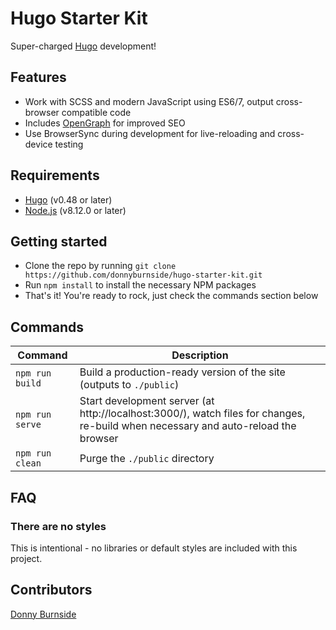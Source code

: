 # Hugo Starter Kit
Super-charged [Hugo](https://gohugo.io) development!

## Features
* Work with SCSS and modern JavaScript using ES6/7, output cross-browser compatible code
* Includes [OpenGraph](http://ogp.me/) for improved SEO
* Use BrowserSync during development for live-reloading and cross-device testing

## Requirements
* [Hugo](https://gohugo.io/) (v0.48 or later)
* [Node.js](https://nodejs.org/) (v8.12.0 or later)

## Getting started
* Clone the repo by running ``git clone https://github.com/donnyburnside/hugo-starter-kit.git``
* Run ``npm install`` to install the necessary NPM packages
* That's it! You're ready to rock, just check the commands section below

## Commands
| Command           | Description
|-------------------|-
| ``npm run build`` | Build a production-ready version of the site (outputs to ``./public``)
| ``npm run serve`` | Start development server (at http://localhost:3000/), watch files for changes, re-build when necessary and auto-reload the browser
| ``npm run clean`` | Purge the ``./public`` directory

## FAQ
### There are no styles
This is intentional - no libraries or default styles are included with this project.

## Contributors
[Donny Burnside](http://donnyburnside.com/)
